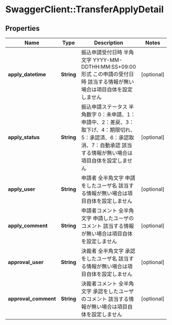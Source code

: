 # SwaggerClient::TransferApplyDetail

## Properties
Name | Type | Description | Notes
------------ | ------------- | ------------- | -------------
**apply_datetime** | **String** | 振込申請受付日時 半角文字 YYYY-MM-DDTHH:MM:SS+09:00形式 この申請の受付日時 該当する情報が無い場合は項目自体を設定しません  | [optional] 
**apply_status** | **String** | 振込申請ステータス 半角数字 0：未申請、1：申請中、2：差戻、3：取下げ、4：期限切れ、5：承認済、6：承認取消、7：自動承認 該当する情報が無い場合は項目自体を設定しません  | [optional] 
**apply_user** | **String** | 申請者 全半角文字 申請をしたユーザ名 該当する情報が無い場合は項目自体を設定しません  | [optional] 
**apply_comment** | **String** | 申請者コメント 全半角文字 申請したユーザのコメント 該当する情報が無い場合は項目自体を設定しません  | [optional] 
**approval_user** | **String** | 決裁者 全半角文字 承認をしたユーザ名 該当する情報が無い場合は項目自体を設定しません  | [optional] 
**approval_comment** | **String** | 決裁者コメント 全半角文字 承認をしたユーザのコメント 該当する情報が無い場合は項目自体を設定しません  | [optional] 


